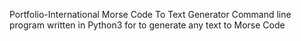 Portfolio-International Morse Code To Text Generator
Command line program written in Python3 for to generate any text to Morse Code
